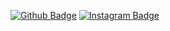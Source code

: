 [![Github Badge](https://img.shields.io/badge/-Github-000?style=quare&labelColor=000&logo=Github&logoColor=white&link=link)](https://github.com/gabrielssq) 
[![Instagram Badge](https://img.shields.io/badge/-Instagram-C13584?style=flat-quare&labelColor=C13584&logo=instagram&logoColor=white&link=link)](https://instagram.com/sergengokmen22) 
